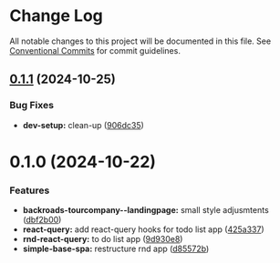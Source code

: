 # Change Log

All notable changes to this project will be documented in this file.
See [Conventional Commits](https://conventionalcommits.org) for commit guidelines.

## [0.1.1](https://github.com/paulAlexSerban/wbk--mern-playground/compare/@wbk--mern-playground/rnd-react-query-n-tanstack-todo-list-app@0.1.0...@wbk--mern-playground/rnd-react-query-n-tanstack-todo-list-app@0.1.1) (2024-10-25)

### Bug Fixes

-   **dev-setup:** clean-up ([906dc35](https://github.com/paulAlexSerban/wbk--mern-playground/commit/906dc35e2a6205943e831675533549dd6e10d431))

# 0.1.0 (2024-10-22)

### Features

-   **backroads-tourcompany--landingpage:** small style adjusmtents ([dbf2b00](https://github.com/paulAlexSerban/wbk--mern-playground/commit/dbf2b00db69058a0f8e4b3ab6c3909cf20e45bdb))
-   **react-query:** add react-query hooks for todo list app ([425a337](https://github.com/paulAlexSerban/wbk--mern-playground/commit/425a33739bcf18da0c30ae394e4431913e1cfc78))
-   **rnd-react-query:** to do list app ([9d930e8](https://github.com/paulAlexSerban/wbk--mern-playground/commit/9d930e8ffb60cd48897634d4c7403dd928765aba))
-   **simple-base-spa:** restructure rnd app ([d85572b](https://github.com/paulAlexSerban/wbk--mern-playground/commit/d85572bafdbf37a1bb6d6ac9cfe0a142f600848f))
